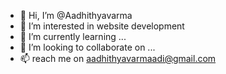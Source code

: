 - 👋 Hi, I’m @Aadhithyavarma
- 👀 I’m interested in website development
- 🌱 I’m currently learning ...
- 💞️ I’m looking to collaborate on ...
- 📫 reach me on aadhithyavarmaadi@gmail.com 

<!---
Aadhithyavarma/Aadhithyavarma is a ✨ special ✨ repository because its `README.md` (this file) appears on your GitHub profile.
You can click the Preview link to take a look at your changes.
--->
